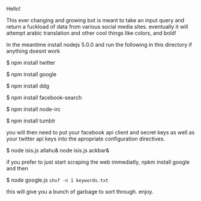 Hello!

This ever changing and growing bot is meant to take an input query and return a fuckload of data from various social media sites. eventually it will attempt arabic translation and other cool things like colors, and bold!

In the meantime install nodejs 5.0.0 and run the following in this directory if anything doesnt work

$ npm install twitter

$ npm install google

$ npm install ddg

$ npm install facebook-search

$ npm install node-irc

$ npm install tumblr


you will then need to put your facebook api client and secret keys as well as your twitter api keys into the apropriate configuration directives.

$ node isis.js allahu& node isis.js ackbar&


if you prefer to just start scraping the web immediatly, npkm install google and then 

$ node google.js `shuf -n 1 keywords.txt`


this will give you a bunch of garbage to sort through. enjoy.
